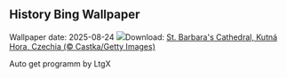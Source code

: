 ## History Bing Wallpaper
Wallpaper date: 2025-08-24
![](https://www.bing.com/th?id=OHR.SaintBarbaras_EN-US3076115197_UHD.jpg&w=1000)Download: [St. Barbara's Cathedral, Kutná Hora, Czechia (© Castka/Getty Images)](https://www.bing.com/th?id=OHR.SaintBarbaras_EN-US3076115197_UHD.jpg)

Auto get programm by LtgX
